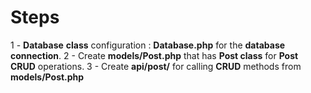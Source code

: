 # Steps

1 - **Database** **class** configuration : **Database.php** for the **database** **connection**.
2 - Create **models/Post.php** that has **Post class** for **Post** **CRUD** operations.
3 - Create **api/post/** for calling **CRUD** methods from **models/Post.php**
